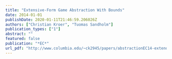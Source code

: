 ```yaml
---
title: "Extensive-Form Game Abstraction With Bounds"
date: 2014-01-01
publishDate: 2020-01-11T21:46:59.206026Z
authors: ["Christian Kroer", "Tuomas Sandholm"]
publication_types: ["1"]
abstract: ""
featured: false
publication: "*EC*"
url_pdf: "http://www.columbia.edu/~ck2945/papers/abstractionEC14-extended.pdf"
---
```


